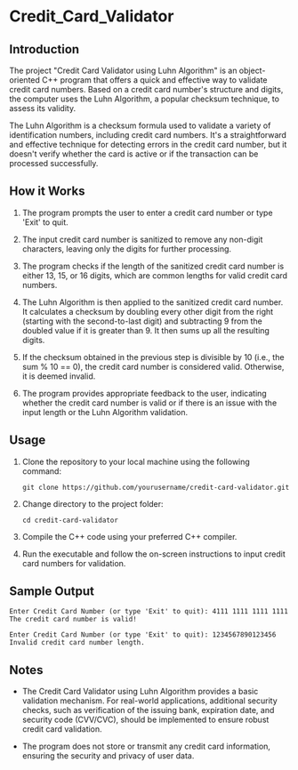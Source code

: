 # Credit_Card_Validator


## Introduction

The project "Credit Card Validator using Luhn Algorithm" is an object-oriented C++ program that offers a quick and effective way to validate credit card numbers. Based on a credit card number's structure and digits, the computer uses the Luhn Algorithm, a popular checksum technique, to assess its validity.

The Luhn Algorithm is a checksum formula used to validate a variety of identification numbers, including credit card numbers. It's a straightforward and effective technique for detecting errors in the credit card number, but it doesn't verify whether the card is active or if the transaction can be processed successfully.

## How it Works

1. The program prompts the user to enter a credit card number or type 'Exit' to quit.

2. The input credit card number is sanitized to remove any non-digit characters, leaving only the digits for further processing.

3. The program checks if the length of the sanitized credit card number is either 13, 15, or 16 digits, which are common lengths for valid credit card numbers.

4. The Luhn Algorithm is then applied to the sanitized credit card number. It calculates a checksum by doubling every other digit from the right (starting with the second-to-last digit) and subtracting 9 from the doubled value if it is greater than 9. It then sums up all the resulting digits.

5. If the checksum obtained in the previous step is divisible by 10 (i.e., the sum % 10 == 0), the credit card number is considered valid. Otherwise, it is deemed invalid.

6. The program provides appropriate feedback to the user, indicating whether the credit card number is valid or if there is an issue with the input length or the Luhn Algorithm validation.

## Usage

1. Clone the repository to your local machine using the following command:

   ```
   git clone https://github.com/yourusername/credit-card-validator.git
   ```

2. Change directory to the project folder:

   ```
   cd credit-card-validator
   ```

3. Compile the C++ code using your preferred C++ compiler.

4. Run the executable and follow the on-screen instructions to input credit card numbers for validation.

## Sample Output

```
Enter Credit Card Number (or type 'Exit' to quit): 4111 1111 1111 1111
The credit card number is valid!
```

```
Enter Credit Card Number (or type 'Exit' to quit): 1234567890123456
Invalid credit card number length.
```

## Notes

- The Credit Card Validator using Luhn Algorithm provides a basic validation mechanism. For real-world applications, additional security checks, such as verification of the issuing bank, expiration date, and security code (CVV/CVC), should be implemented to ensure robust credit card validation.

- The program does not store or transmit any credit card information, ensuring the security and privacy of user data.
